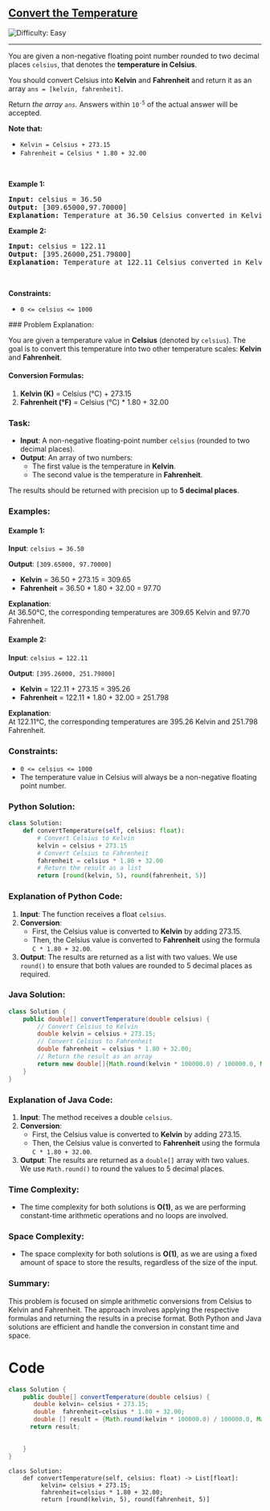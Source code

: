 <h2><a href="https://leetcode.com/problems/convert-the-temperature">Convert the Temperature</a></h2> <img src='https://img.shields.io/badge/Difficulty-Easy-brightgreen' alt='Difficulty: Easy' /><hr><p>You are given a non-negative floating point number rounded to two decimal places <code>celsius</code>, that denotes the <strong>temperature in Celsius</strong>.</p>

<p>You should convert Celsius into <strong>Kelvin</strong> and <strong>Fahrenheit</strong> and return it as an array <code>ans = [kelvin, fahrenheit]</code>.</p>

<p>Return <em>the array <code>ans</code>. </em>Answers within <code>10<sup>-5</sup></code> of the actual answer will be accepted.</p>

<p><strong>Note that:</strong></p>

<ul>
	<li><code>Kelvin = Celsius + 273.15</code></li>
	<li><code>Fahrenheit = Celsius * 1.80 + 32.00</code></li>
</ul>

<p>&nbsp;</p>
<p><strong class="example">Example 1:</strong></p>

<pre>
<strong>Input:</strong> celsius = 36.50
<strong>Output:</strong> [309.65000,97.70000]
<strong>Explanation:</strong> Temperature at 36.50 Celsius converted in Kelvin is 309.65 and converted in Fahrenheit is 97.70.
</pre>

<p><strong class="example">Example 2:</strong></p>

<pre>
<strong>Input:</strong> celsius = 122.11
<strong>Output:</strong> [395.26000,251.79800]
<strong>Explanation:</strong> Temperature at 122.11 Celsius converted in Kelvin is 395.26 and converted in Fahrenheit is 251.798.
</pre>

<p>&nbsp;</p>
<p><strong>Constraints:</strong></p>

<ul>
	<li><code>0 &lt;= celsius &lt;= 1000</code></li>
</ul>
### Problem Explanation:

You are given a temperature value in **Celsius** (denoted by `celsius`). The goal is to convert this temperature into two other temperature scales: **Kelvin** and **Fahrenheit**.

#### Conversion Formulas:

1. **Kelvin (K)** = Celsius (°C) + 273.15
2. **Fahrenheit (°F)** = Celsius (°C) * 1.80 + 32.00

### Task:

- **Input**: A non-negative floating-point number `celsius` (rounded to two decimal places).
- **Output**: An array of two numbers:
  - The first value is the temperature in **Kelvin**.
  - The second value is the temperature in **Fahrenheit**.

The results should be returned with precision up to **5 decimal places**.

### Examples:

#### Example 1:

**Input**: `celsius = 36.50`

**Output**: `[309.65000, 97.70000]`

- **Kelvin** = 36.50 + 273.15 = 309.65
- **Fahrenheit** = 36.50 * 1.80 + 32.00 = 97.70

**Explanation**:  
At 36.50°C, the corresponding temperatures are 309.65 Kelvin and 97.70 Fahrenheit.

#### Example 2:

**Input**: `celsius = 122.11`

**Output**: `[395.26000, 251.79800]`

- **Kelvin** = 122.11 + 273.15 = 395.26
- **Fahrenheit** = 122.11 * 1.80 + 32.00 = 251.798

**Explanation**:  
At 122.11°C, the corresponding temperatures are 395.26 Kelvin and 251.798 Fahrenheit.

### Constraints:

- `0 <= celsius <= 1000`
- The temperature value in Celsius will always be a non-negative floating point number.

### Python Solution:

```python
class Solution:
    def convertTemperature(self, celsius: float):
        # Convert Celsius to Kelvin
        kelvin = celsius + 273.15
        # Convert Celsius to Fahrenheit
        fahrenheit = celsius * 1.80 + 32.00
        # Return the result as a list
        return [round(kelvin, 5), round(fahrenheit, 5)]
```

### Explanation of Python Code:

1. **Input**: The function receives a float `celsius`.
2. **Conversion**:
   - First, the Celsius value is converted to **Kelvin** by adding 273.15.
   - Then, the Celsius value is converted to **Fahrenheit** using the formula `C * 1.80 + 32.00`.
3. **Output**: The results are returned as a list with two values. We use `round()` to ensure that both values are rounded to 5 decimal places as required.
   
### Java Solution:

```java
class Solution {
    public double[] convertTemperature(double celsius) {
        // Convert Celsius to Kelvin
        double kelvin = celsius + 273.15;
        // Convert Celsius to Fahrenheit
        double fahrenheit = celsius * 1.80 + 32.00;
        // Return the result as an array
        return new double[]{Math.round(kelvin * 100000.0) / 100000.0, Math.round(fahrenheit * 100000.0) / 100000.0};
    }
}
```

### Explanation of Java Code:

1. **Input**: The method receives a double `celsius`.
2. **Conversion**:
   - First, the Celsius value is converted to **Kelvin** by adding 273.15.
   - Then, the Celsius value is converted to **Fahrenheit** using the formula `C * 1.80 + 32.00`.
3. **Output**: The results are returned as a `double[]` array with two values. We use `Math.round()` to round the values to 5 decimal places.

### Time Complexity:

- The time complexity for both solutions is **O(1)**, as we are performing constant-time arithmetic operations and no loops are involved.

### Space Complexity:

- The space complexity for both solutions is **O(1)**, as we are using a fixed amount of space to store the results, regardless of the size of the input.

### Summary:

This problem is focused on simple arithmetic conversions from Celsius to Kelvin and Fahrenheit. The approach involves applying the respective formulas and returning the results in a precise format. Both Python and Java solutions are efficient and handle the conversion in constant time and space.
# Code
```java []
class Solution {
    public double[] convertTemperature(double celsius) {
       double kelvin= celsius + 273.15;
       double  fahrenheit=celsius * 1.80 + 32.00;
       double [] result = {Math.round(kelvin * 100000.0) / 100000.0, Math.round(fahrenheit * 100000.0) / 100000.0};
      return result;

    
    }
}
```

```python3 []
class Solution:
    def convertTemperature(self, celsius: float) -> List[float]:
         kelvin= celsius + 273.15;
         fahrenheit=celsius * 1.80 + 32.00;
         return [round(kelvin, 5), round(fahrenheit, 5)]
        
```
